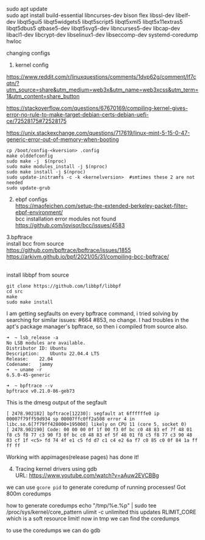 sudo apt update<br>
sudo apt install build-essential libncurses-dev bison flex libssl-dev libelf-dev libqt5gui5 libqt5widgets5 libqt5script5 libqt5xml5 libqt5x11extras5 libqt5dbus5 qtbase5-dev libqt5svg5-dev libncurses5-dev libcap-dev libacl1-dev libcrypt-dev libselinux1-dev libseccomp-dev systemd-coredump hwloc


changing configs

1. kernel config

https://www.reddit.com/r/linuxquestions/comments/1dvp62g/comment/lf7cqtn/?utm_source=share&utm_medium=web3x&utm_name=web3xcss&utm_term=1&utm_content=share_button

https://stackoverflow.com/questions/67670169/compiling-kernel-gives-error-no-rule-to-make-target-debian-certs-debian-uefi-ce/72528175#72528175

https://unix.stackexchange.com/questions/717619/linux-mint-5-15-0-47-generic-error-out-of-memory-when-booting
```
cp /boot/config-<kversion> .config 
make olddefconfig
sudo make -j  $(nproc)
sudo make modules_install -j $(nproc)
sudo make install -j $(nproc)
sudo update-initramfs -c -k <kernelversion>  #smtimes these 2 are not needed
sudo update-grub
```



2. ebpf configs <br>
https://maofeichen.com/setup-the-extended-berkeley-packet-filter-ebpf-environment/
<br>bcc installation error modules not found <br>
https://github.com/iovisor/bcc/issues/4583<br>

3.bpftrace<br>
install bcc from source <br>
https://github.com/bpftrace/bpftrace/issues/1855 <br>
https://arkivm.github.io/bpf/2021/05/31/compiling-bcc-bpftrace/<br><br>

install libbpf from source<br>
```
git clone https://github.com/libbpf/libbpf
cd src
make
sudo make install
```
I am getting segfaults on every bpftrace command, i tried solving by searching for similar issues: #664 #853, no change.
I had troubles in the apt's package manager's bpftrace, so then i compiled from source also.
 
```
➜  ~ lsb_release -a
No LSB modules are available.
Distributor ID:	Ubuntu
Description:	Ubuntu 22.04.4 LTS
Release:	22.04
Codename:	jammy
➜  ~ uname -r
6.5.0-45-generic
```
```
➜  ~ bpftrace --v
bpftrace v0.21.0-86-geb73

```
This is the dmesg output of the segfault
```
[ 2478.902182] bpftrace[12230]: segfault at 6ffffffe0 ip 00007f79ff59d934 sp 00007ffc0ff2a508 error 4 in libc.so.6[7f79ff428000+195000] likely on CPU 11 (core 5, socket 0)
[ 2478.902190] Code: 00 00 00 0f 1f 00 f3 0f bc c0 48 83 ef 7f 48 01 f8 c5 f8 77 c3 90 f3 0f bc c0 48 83 ef 5f 48 01 f8 c5 f8 77 c3 90 48 83 cf 1f <c5> fd 74 4f e1 c5 fd d7 c1 c4 e2 6a f7 c0 85 c0 0f 84 1a ff ff ff

```
Working with appimages(release pages) has done it!


4. Tracing kernel drivers using gdb
   <br>URL: https://www.youtube.com/watch?v=aAuw2EVCBBg   

we can use `gcore pid` to generate coredump of running processes!
Got 800m coredumps

how to generate coredumps
echo "/tmp/%e.%p" | sudo tee /proc/sys/kernel/core_pattern 
ulimit -c unlimited 
this updates RLIMIT_CORE which is a soft resource limit!
now in tmp we can find the coredumps

to use the coredumps we can do gdb <binaryfile> <coredumpfile>
